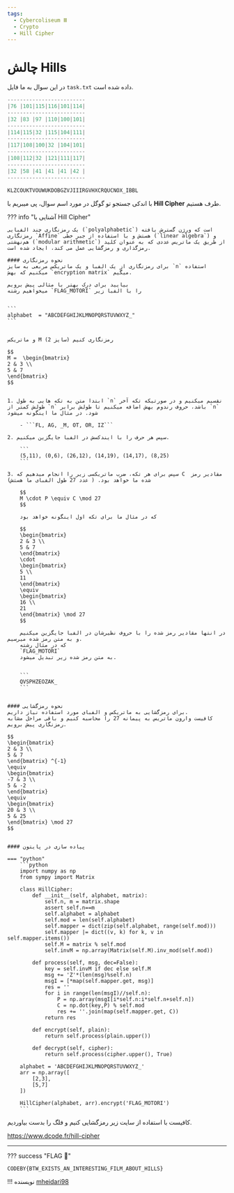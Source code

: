```yaml
---
tags:
  - Cybercoliseum Ⅲ
  - Crypto  
  - Hill Cipher
---
```


# چالش Hills

در این سوال به ما فایل `task.txt` داده شده است.    


```python title="task.txt" linenums="1"
-------------------------
|76 |101|115|116|101|114|
-------------------------
|32 |83 |97 |110|100|101|
-------------------------
|114|115|32 |115|104|111|
-------------------------
|117|108|100|32 |104|101|
-------------------------
|108|112|32 |121|111|117|
-------------------------
|32 |58 |41 |41 |41 |42 |
-------------------------

KLZCOUKTVOUWUKDOBGZVJIIIRGVHXCRQUCNOX_IBBL
```


با اندکی جستجو تو گوگل در مورد اسم سوال، پی میبریم با **Hill Cipher** طرف هستیم.


??? info "آشنایی با Hill Cipher"

	یک رمزنگاری چند الفبایی (`polyalphabetic`) است که ورژن گسترش یافته رمزنگاری `Affine` هستش و با استفاده از جبر خطی (`linear algebra`) و هم‌نهشتی (`modular arithmetic`) از طریق یک ماتریس عددی که به عنوان کلید رمزگذاری و رمزگشایی عمل می کند، ایجاد شده است.

	#### نحوه رمزنگاری
	برای رمزنگاری از یک الفبا و یک ماتریکس مربعی به سایز `n` استفاده میکنیم که بهش `encryption matrix` میگیم.

	بیایید برای درک بهتر با مثالی پیش برویم
	میخواهیم رشته `FLAG_MOTORI` را با الفبا زیر


	```
	alphabet  = "ABCDEFGHIJKLMNOPQRSTUVWXYZ_"
	```


	و ماتریکس M (سایز 2) رمزنگاری کنیم

	$$
	M =  \begin{bmatrix}
	2 & 3 \\
	5 & 7 
	\end{bmatrix}
	$$


	1. ابتدا متن به تکه هایی به طول `n` نقسیم میکنیم و در صورتیکه تکه آخر طولش کمتر از `n` باشد، حروف رندوم بهش اضافه میکنیم تا طولش برابر `n` شود. در مثال ما اینگونه میشود

		- ```FL, AG, _M, OT, OR, IZ```

	2. سپس هر حرف را با ایندکسش در الفبا جایگزین میکنیم.

		```
		(5,11), (0,6), (26,12), (14,19), (14,17), (8,25)
		```

	3. سپس برای هر تکه، ضرب ماتریکسی زیر را انجام میدهیم که C  مقادیر رمز شده ما خواهد بود. ( عدد 27 طول الفبای ما هستش)

		$$
		M \cdot P \equiv C \mod 27
		$$

		که در مثال ما برای تکه اول اینگونه خواهد بود

		$$
		\begin{bmatrix}
		2 & 3 \\
		5 & 7 
		\end{bmatrix}  
		\cdot
		\begin{bmatrix}
		5 \\
		11 
		\end{bmatrix}
		\equiv
		\begin{bmatrix}
		16 \\
		21 
		\end{bmatrix} \mod 27
		$$

		در انتها مقادیر رمز شده را با حروف نظیرشان در الفبا جایگزین میکنیم و به متن رمز شده میرسیم.
		که در مثال رشته 
		`FLAG_MOTORI`
		به متن رمز شده زیر تبدیل میشود.


		```
		QVSPHZEOZAK_
		```


	#### نحوه رمزگشایی
	برای رمزگشایی به ماتریکس و الفبای مورد استفاده نیاز داریم.
	کافیست وارون ماتریس به پیمانه 27 را محاسبه کنیم و باقی مراحل مشابه رمزنگاری پیش برویم.

	$$
	\begin{bmatrix}
	2 & 3 \\
	5 & 7 
	\end{bmatrix} ^{-1}
	\equiv
	\begin{bmatrix}
	-7 & 3 \\
	5 & -2 
	\end{bmatrix}
	\equiv
	\begin{bmatrix}
	20 & 3 \\
	5 & 25 
	\end{bmatrix} \mod 27
	$$


	#### پیاده سازی در پایتون
	
	=== "python"
		```python
		import numpy as np
		from sympy import Matrix

		class HillCipher:
			def __init__(self, alphabet, matrix):
				self.n, m = matrix.shape
				assert self.n==m
				self.alphabet = alphabet
				self.mod = len(self.alphabet)
				self.mapper = dict(zip(self.alphabet, range(self.mod)))
				self.mapper |= dict((v, k) for k, v in self.mapper.items())
				self.M = matrix % self.mod
				self.invM = np.array(Matrix(self.M).inv_mod(self.mod))

			def process(self, msg, dec=False):
				key = self.invM if dec else self.M
				msg += 'Z'*(len(msg)%self.n)
				msgI = [*map(self.mapper.get, msg)]
				res = ''
				for i in range(len(msgI)//self.n):
					P = np.array(msgI[i*self.n:i*self.n+self.n])
					C = np.dot(key,P) % self.mod
					res += ''.join(map(self.mapper.get, C))
				return res

			def encrypt(self, plain):
				return self.process(plain.upper())

			def decrypt(self, cipher):
				return self.process(cipher.upper(), True)

		alphabet = 'ABCDEFGHIJKLMNOPQRSTUVWXYZ_'
		arr = np.array([
			[2,3],
			[5,7]
		])

		HillCipher(alphabet, arr).encrypt('FLAG_MOTORI')
		``` 


کافیست با استفاده از سایت زیر رمزگشایی کنیم و فلگ را بدست بیاوردیم.


<p dir="ltr">
<a href="https://www.dcode.fr/hill-cipher">https://www.dcode.fr/hill-cipher</a> 
</p>

---
??? success "FLAG :triangular_flag_on_post:"
    <div dir="ltr">`CODEBY{BTW_EXISTS_AN_INTERESTING_FILM_ABOUT_HILLS}`</div>


!!! نویسنده
    [mheidari98](https://github.com/mheidari98)

